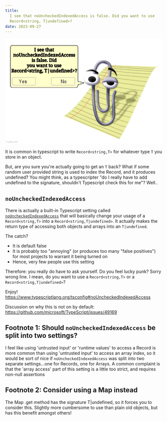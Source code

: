 ```yaml
---
title:
  I see that noUncheckedIndexedAccess is false. Did you want to use
  Record<string, T|undefined>?
date: 2023-09-27
---
```


![](/clippy.jpg)

It is common in typescript to write `Record<string,T>` for whatever type `T` you
store in an object.

But, are you sure you're actually going to get an `T` back? What if some random
user provided string is used to index the Record, and it produces undefined? You
might think, as a typescripter "do I really have to add undefined to the
signature, shouldn't Typescript check this for me"? Well..

## `noUncheckedIndexedAccess`

There is actually a built-in Typescript setting called
[`noUncheckedIndexedAccess`](https://www.typescriptlang.org/tsconfig#noUncheckedIndexedAccess)
that will basically change your usage of a `Record<string,T>` into a
`Record<string,T|undefined>`. It actually makes the return type of accessing
both objects and arrays into an `T|undefined`.

The catch?

- It is default false
- It is probably too "annoying" (or produces too many "false positives") for
  most projects to warrant it being turned on
- Hence, very few people use this setting

Therefore: you really do have to ask yourself. Do you feel lucky punk? Sorry
wrong line. I mean, do you want to use a `Record<string,T>` or a
`Record<string,T|undefined>`?

Enjoy! https://www.typescriptlang.org/tsconfig#noUncheckedIndexedAccess

Discussion on why this is not on by default:
https://github.com/microsoft/TypeScript/issues/49169

## Footnote 1: Should `noUncheckedIndexedAccess` be split into two settings?

I feel like using 'untrusted input' or 'runtime values' to access a Record is
more common than using 'untrusted input' to access an array index, so it would
be sort of nice if `noUncheckedIndexedAccess` was split into two separate
settings...one for Records, one for Arrays. A common complaint is that the
'array access' part of this setting is a little too strict, and requires
non-null assertions

## Footnote 2: Consider using a Map instead

The Map .get method has the signature T|undefined, so it forces you to consider
this. Slightly more cumbersome to use than plain old objects, but has this
benefit amongst others!
